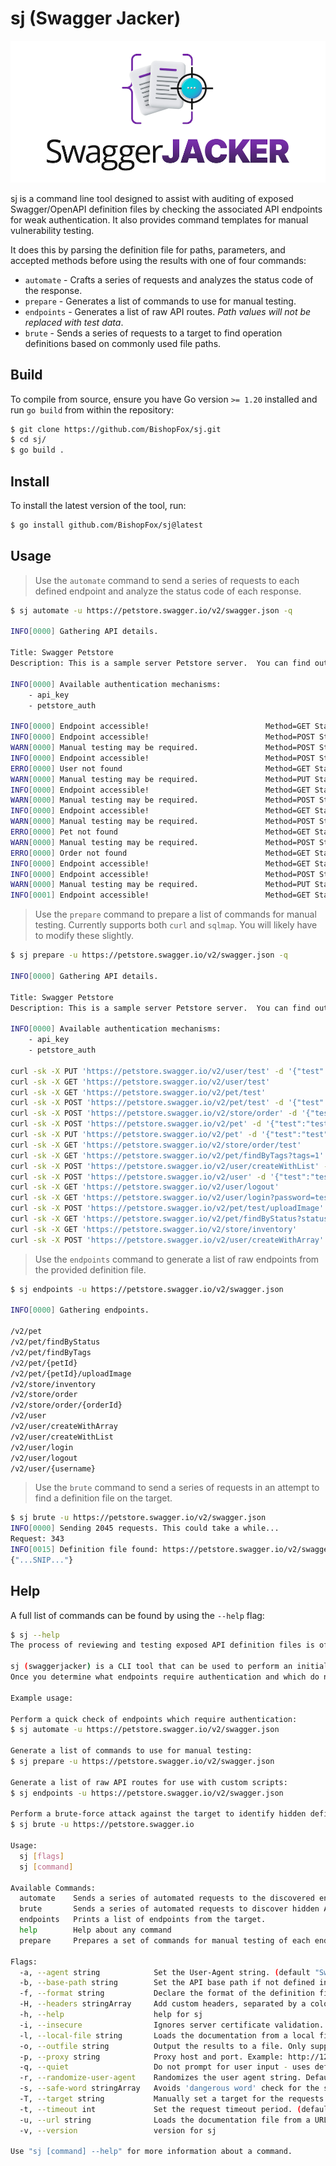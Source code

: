# sj (Swagger Jacker)

![](img/sj-logo.png)

sj is a command line tool designed to assist with auditing of exposed Swagger/OpenAPI definition files by checking the associated API endpoints for weak authentication. It also provides command templates for manual vulnerability testing.

It does this by parsing the definition file for paths, parameters, and accepted methods before using the results with one of four commands:
- `automate` - Crafts a series of requests and analyzes the status code of the response.
- `prepare` - Generates a list of commands to use for manual testing.
- `endpoints` - Generates a list of raw API routes. *Path values will not be replaced with test data*.
- `brute` - Sends a series of requests to a target to find operation definitions based on commonly used file paths.

## Build

To compile from source, ensure you have Go version `>= 1.20` installed and run `go build` from within the repository:

```bash
$ git clone https://github.com/BishopFox/sj.git
$ cd sj/
$ go build .
```

## Install

To install the latest version of the tool, run:

```bash
$ go install github.com/BishopFox/sj@latest
```

## Usage

> Use the `automate` command to send a series of requests to each defined endpoint and analyze the status code of each response.

```bash
$ sj automate -u https://petstore.swagger.io/v2/swagger.json -q

INFO[0000] Gathering API details.

Title: Swagger Petstore
Description: This is a sample server Petstore server.  You can find out more about Swagger at [http://swagger.io](http://swagger.io) or on [irc.freenode.net, #swagger](http://swagger.io/irc/).  For this sample, you can use the api key `special-key` to test the authorization filters.

INFO[0000] Available authentication mechanisms:
    - api_key
    - petstore_auth

INFO[0000] Endpoint accessible!                          Method=GET Status=200 Target="https://petstore.swagger.io/v2/pet/findByTags?tags=1"
INFO[0000] Endpoint accessible!                          Method=POST Status=200 Target="https://petstore.swagger.io/v2/store/order"
WARN[0000] Manual testing may be required.               Method=POST Status=500 Target="https://petstore.swagger.io/v2/user/createWithList"
INFO[0000] Endpoint accessible!                          Method=POST Status=200 Target="https://petstore.swagger.io/v2/user"
ERRO[0000] User not found                                Method=GET Status=404 Target="https://petstore.swagger.io/v2/user/test"
WARN[0000] Manual testing may be required.               Method=PUT Status=415 Target="https://petstore.swagger.io/v2/user/test"
INFO[0000] Endpoint accessible!                          Method=GET Status=200 Target="https://petstore.swagger.io/v2/user/login?password=test&username=test"
WARN[0000] Manual testing may be required.               Method=POST Status=500 Target="https://petstore.swagger.io/v2/user/createWithArray"
INFO[0000] Endpoint accessible!                          Method=GET Status=200 Target="https://petstore.swagger.io/v2/user/logout"
WARN[0000] Manual testing may be required.               Method=POST Status=415 Target="https://petstore.swagger.io/v2/pet/test"
ERRO[0000] Pet not found                                 Method=GET Status=404 Target="https://petstore.swagger.io/v2/pet/test"
WARN[0000] Manual testing may be required.               Method=POST Status=415 Target="https://petstore.swagger.io/v2/pet/test/uploadImage"
ERRO[0000] Order not found                               Method=GET Status=404 Target="https://petstore.swagger.io/v2/store/order/test"
INFO[0000] Endpoint accessible!                          Method=GET Status=200 Target="https://petstore.swagger.io/v2/store/inventory"
INFO[0000] Endpoint accessible!                          Method=POST Status=200 Target="https://petstore.swagger.io/v2/pet"
WARN[0000] Manual testing may be required.               Method=PUT Status=415 Target="https://petstore.swagger.io/v2/pet"
INFO[0001] Endpoint accessible!                          Method=GET Status=200 Target="https://petstore.swagger.io/v2/pet/findByStatus?status=1"
```

> Use the `prepare` command to prepare a list of commands for manual testing. Currently supports both `curl` and `sqlmap`. You will likely have to modify these slightly.

```bash
$ sj prepare -u https://petstore.swagger.io/v2/swagger.json -q

INFO[0000] Gathering API details.

Title: Swagger Petstore
Description: This is a sample server Petstore server.  You can find out more about Swagger at [http://swagger.io](http://swagger.io) or on [irc.freenode.net, #swagger](http://swagger.io/irc/).  For this sample, you can use the api key `special-key` to test the authorization filters.

INFO[0000] Available authentication mechanisms:
    - api_key
    - petstore_auth

curl -sk -X PUT 'https://petstore.swagger.io/v2/user/test' -d '{"test":"test"}'
curl -sk -X GET 'https://petstore.swagger.io/v2/user/test'
curl -sk -X GET 'https://petstore.swagger.io/v2/pet/test'
curl -sk -X POST 'https://petstore.swagger.io/v2/pet/test' -d '{"test":"test"}'
curl -sk -X POST 'https://petstore.swagger.io/v2/store/order' -d '{"test":"test"}'
curl -sk -X POST 'https://petstore.swagger.io/v2/pet' -d '{"test":"test"}'
curl -sk -X PUT 'https://petstore.swagger.io/v2/pet' -d '{"test":"test"}'
curl -sk -X GET 'https://petstore.swagger.io/v2/store/order/test'
curl -sk -X GET 'https://petstore.swagger.io/v2/pet/findByTags?tags=1'
curl -sk -X POST 'https://petstore.swagger.io/v2/user/createWithList' -d '{"test":"test"}'
curl -sk -X POST 'https://petstore.swagger.io/v2/user' -d '{"test":"test"}'
curl -sk -X GET 'https://petstore.swagger.io/v2/user/logout'
curl -sk -X GET 'https://petstore.swagger.io/v2/user/login?password=test&username=test'
curl -sk -X POST 'https://petstore.swagger.io/v2/pet/test/uploadImage' -d '{"test":"test"}'
curl -sk -X GET 'https://petstore.swagger.io/v2/pet/findByStatus?status=1'
curl -sk -X GET 'https://petstore.swagger.io/v2/store/inventory'
curl -sk -X POST 'https://petstore.swagger.io/v2/user/createWithArray' -d '{"test":"test"}'
```

> Use the `endpoints` command to generate a list of raw endpoints from the provided definition file.

```bash
$ sj endpoints -u https://petstore.swagger.io/v2/swagger.json

INFO[0000] Gathering endpoints.

/v2/pet
/v2/pet/findByStatus
/v2/pet/findByTags
/v2/pet/{petId}
/v2/pet/{petId}/uploadImage
/v2/store/inventory
/v2/store/order
/v2/store/order/{orderId}
/v2/user
/v2/user/createWithArray
/v2/user/createWithList
/v2/user/login
/v2/user/logout
/v2/user/{username}
```

> Use the `brute` command to send a series of requests in an attempt to find a definition file on the target.

```bash
$ sj brute -u https://petstore.swagger.io/v2/swagger.json
INFO[0000] Sending 2045 requests. This could take a while...
Request: 343
INFO[0015] Definition file found: https://petstore.swagger.io/v2/swagger
{"...SNIP..."}
```

## Help

A full list of commands can be found by using the `--help` flag:

```bash
$ sj --help
The process of reviewing and testing exposed API definition files is often tedious and requires a large investment of time for a thorough review.

sj (swaggerjacker) is a CLI tool that can be used to perform an initial check of API endpoints identified through exposed Swagger/OpenAPI definition files. 
Once you determine what endpoints require authentication and which do not, you can use the "prepare" command to generate command templates for further (manual) testing.

Example usage:

Perform a quick check of endpoints which require authentication:
$ sj automate -u https://petstore.swagger.io/v2/swagger.json

Generate a list of commands to use for manual testing:
$ sj prepare -u https://petstore.swagger.io/v2/swagger.json

Generate a list of raw API routes for use with custom scripts:
$ sj endpoints -u https://petstore.swagger.io/v2/swagger.json

Perform a brute-force attack against the target to identify hidden definition files:
$ sj brute -u https://petstore.swagger.io

Usage:
  sj [flags]
  sj [command]

Available Commands:
  automate    Sends a series of automated requests to the discovered endpoints.
  brute       Sends a series of automated requests to discover hidden API operation definitions.
  endpoints   Prints a list of endpoints from the target.
  help        Help about any command
  prepare     Prepares a set of commands for manual testing of each endpoint.

Flags:
  -a, --agent string            Set the User-Agent string. (default "Swagger Jacker (github.com/BishopFox/sj)")
  -b, --base-path string        Set the API base path if not defined in the definition file (i.e. /V2/).
  -f, --format string           Declare the format of the definition file (json/yaml/yml/js). (default "json")
  -H, --headers stringArray     Add custom headers, separated by a colon ("Name: Value"). Multiple flags are accepted.
  -h, --help                    help for sj
  -i, --insecure                Ignores server certificate validation.
  -l, --local-file string       Loads the documentation from a local file.
  -o, --outfile string          Output the results to a file. Only supported for the 'automate' and 'brute' commands at this time.
  -p, --proxy string            Proxy host and port. Example: http://127.0.0.1:8080 (default "NOPROXY")
  -q, --quiet                   Do not prompt for user input - uses default values for all requests.
  -r, --randomize-user-agent    Randomizes the user agent string. Default is 'false'.
  -s, --safe-word stringArray   Avoids 'dangerous word' check for the specified word(s). Multiple flags are accepted.
  -T, --target string           Manually set a target for the requests to be made if separate from the host the documentation resides on.
  -t, --timeout int             Set the request timeout period. (default 30)
  -u, --url string              Loads the documentation file from a URL
  -v, --version                 version for sj

Use "sj [command] --help" for more information about a command.
```
